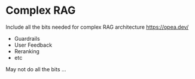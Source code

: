 # Complex RAG

Include all the bits needed for complex RAG architecture https://opea.dev/

- Guardrails
- User Feedback
- Reranking
- etc

May not do all the bits ...
